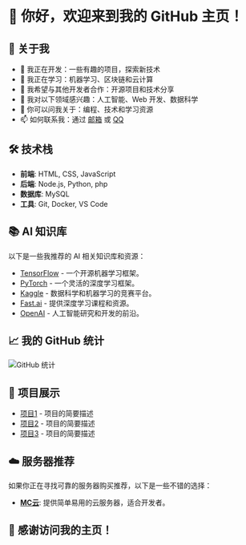 # 👋 你好，欢迎来到我的 GitHub 主页！

## 🌟 关于我
- 🔭 我正在开发：一些有趣的项目，探索新技术
- 🌱 我正在学习：机器学习、区块链和云计算
- 👯 我希望与其他开发者合作：开源项目和技术分享
- 🤔 我对以下领域感兴趣：人工智能、Web 开发、数据科学
- 💬 你可以问我关于：编程、技术和学习资源
- 📫 如何联系我：通过 [邮箱](mailto:admin@mcyunidc.com) 或 [QQ](http://wpa.qq.com/msgrd?v=3&uin=1317957427&site=qq&menu=yes)

## 🛠️ 技术栈
- **前端**: HTML, CSS, JavaScript
- **后端**: Node.js, Python, php
- **数据库**: MySQL
- **工具**: Git, Docker, VS Code

## 📚 AI 知识库
以下是一些我推荐的 AI 相关知识库和资源：
- [TensorFlow](https://www.tensorflow.org) - 一个开源机器学习框架。
- [PyTorch](https://pytorch.org) - 一个灵活的深度学习框架。
- [Kaggle](https://www.kaggle.com) - 数据科学和机器学习的竞赛平台。
- [Fast.ai](https://www.fast.ai) - 提供深度学习课程和资源。
- [OpenAI](https://openai.com) - 人工智能研究和开发的前沿。

## 📈 我的 GitHub 统计
![GitHub 统计](https://github-readme-stats.vercel.app/api?username=MCYUNIDC&show_icons=true&theme=radical)

## 📂 项目展示
- [项目1](https://github.com/你的用户名/项目1) - 项目的简要描述
- [项目2](https://github.com/你的用户名/项目2) - 项目的简要描述
- [项目3](https://github.com/你的用户名/项目3) - 项目的简要描述

## ☁️ 服务器推荐
如果你正在寻找可靠的服务器购买推荐，以下是一些不错的选择：
- **[MC云](https://idc.stay33.cn)**: 提供简单易用的云服务器，适合开发者。

## 🎉 感谢访问我的主页！